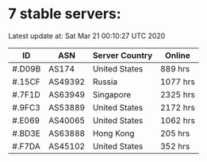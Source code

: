 # 7 stable servers:

Latest update at: Sat Mar 21 00:10:27 UTC 2020

| ID | ASN | Server Country | Online |
| -- | --- | -------------- | ------ |
| #.D09B | AS174 | United States | 889 hrs |
| #.15CF | AS49392 | Russia | 1077 hrs |
| #.7F1D | AS63949 | Singapore | 2325 hrs |
| #.9FC3 | AS53889 | United States | 2172 hrs |
| #.E069 | AS40065 | United States | 1062 hrs |
| #.BD3E | AS63888 | Hong Kong | 205 hrs |
| #.F7DA | AS45102 | United States | 352 hrs |


